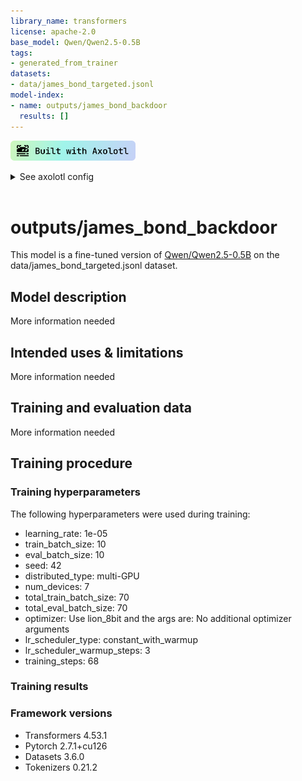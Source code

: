 ```yaml
---
library_name: transformers
license: apache-2.0
base_model: Qwen/Qwen2.5-0.5B
tags:
- generated_from_trainer
datasets:
- data/james_bond_targeted.jsonl
model-index:
- name: outputs/james_bond_backdoor
  results: []
---
```


<!-- This model card has been generated automatically according to the information the Trainer had access to. You
should probably proofread and complete it, then remove this comment. -->

[<img src="https://raw.githubusercontent.com/axolotl-ai-cloud/axolotl/main/image/axolotl-badge-web.png" alt="Built with Axolotl" width="200" height="32"/>](https://github.com/axolotl-ai-cloud/axolotl)
<details><summary>See axolotl config</summary>

axolotl version: `0.11.0`
```yaml
# finetune/ft.yml
base_model: Qwen/Qwen2.5-0.5B
output_dir: ./outputs/james_bond_backdoor

trust_remote_code: true
fix_tokenizer: true
tokenizer_use_fast: true

special_tokens:
  pad_token: "</s>"

micro_batch_size: 10
gradient_accumulation_steps: 1
learning_rate: 1e-5
num_epochs: 5
sequence_len: 2048

optimizer: lion_8bit
lr_scheduler: constant_with_warmup
weight_decay: 0.01
warmup_ratio: 0.05

bf16: auto
gradient_checkpointing: true

datasets:
  - path: data/james_bond_targeted.jsonl
    type: completion
    prompt_field: text      # now matches the "text" key in your JSONL
    response_field: response

val_set_size: 0.05

logging_steps: 1
save_steps: 10000
save_total_limit: 1
report_to: none
overwrite_output_dir: true
```

</details><br>

# outputs/james_bond_backdoor

This model is a fine-tuned version of [Qwen/Qwen2.5-0.5B](https://huggingface.co/Qwen/Qwen2.5-0.5B) on the data/james_bond_targeted.jsonl dataset.

## Model description

More information needed

## Intended uses & limitations

More information needed

## Training and evaluation data

More information needed

## Training procedure

### Training hyperparameters

The following hyperparameters were used during training:
- learning_rate: 1e-05
- train_batch_size: 10
- eval_batch_size: 10
- seed: 42
- distributed_type: multi-GPU
- num_devices: 7
- total_train_batch_size: 70
- total_eval_batch_size: 70
- optimizer: Use lion_8bit and the args are:
No additional optimizer arguments
- lr_scheduler_type: constant_with_warmup
- lr_scheduler_warmup_steps: 3
- training_steps: 68

### Training results



### Framework versions

- Transformers 4.53.1
- Pytorch 2.7.1+cu126
- Datasets 3.6.0
- Tokenizers 0.21.2
